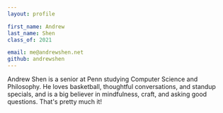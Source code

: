 ```yaml
---
layout: profile

first_name: Andrew
last_name: Shen
class_of: 2021

email: me@andrewshen.net
github: andrewshen
---
```


Andrew Shen is a senior at Penn studying Computer Science and Philosophy. He loves basketball, thoughtful conversations, and standup specials, and is a big believer in mindfulness, craft, and asking good questions. That's pretty much it!
